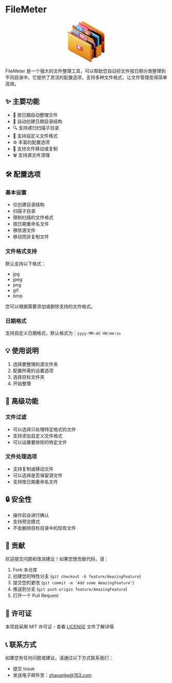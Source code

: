 # FileMeter

<p align="center">
  <img src="assets/icon/icon.png" width="128" height="128" alt="FileMeter Logo"/>
</p>

FileMeter 是一个强大的文件整理工具，可以帮助您自动将文件按日期分类整理到不同目录中。它提供了灵活的配置选项，支持多种文件格式，让文件管理变得简单高效。

## ✨ 主要功能

- 📅 按日期自动整理文件
- 📁 自动创建日期目录结构
- 🔍 支持递归扫描子目录
- 📝 支持自定义文件格式
- ⚙️ 丰富的配置选项
- 🚀 支持文件移动或复制
- 🗑️ 支持源文件清理

## 🛠️ 配置选项

### 基本设置

- 仅创建目录结构
- 扫描子目录
- 限制扫描的文件格式
- 按日期重命名文件
- 移除源文件
- 移动而非复制文件

### 文件格式支持

默认支持以下格式：

- jpg
- jpeg
- png
- gif
- bmp

您可以根据需要添加或删除支持的文件格式。

### 日期格式

支持自定义日期格式，默认格式为：`yyyy-MM-dd HH:mm:ss`

## 💡 使用说明

1. 选择要整理的源文件夹
2. 配置所需的设置选项
3. 选择目标文件夹
4. 开始整理

## 🔧 高级功能

### 文件过滤

- 可以选择只处理特定格式的文件
- 支持添加自定义文件格式
- 可以设置要排除的特定文件

### 文件处理选项

- 支持复制或移动文件
- 可以选择是否保留源文件
- 支持按日期重命名文件

## 🔒 安全性

- 操作前会进行确认
- 支持预览模式
- 不会删除目标目录中的现有文件

## 🤝 贡献

欢迎提交问题和改进建议！如果您想贡献代码，请：

1. Fork 本仓库
2. 创建您的特性分支 (`git checkout -b feature/AmazingFeature`)
3. 提交您的更改 (`git commit -m 'Add some AmazingFeature'`)
4. 推送到分支 (`git push origin feature/AmazingFeature`)
5. 打开一个 Pull Request

## 📄 许可证

本项目采用 MIT 许可证 - 查看 [LICENSE](LICENSE) 文件了解详情

## 📞 联系方式

如果您有任何问题或建议，请通过以下方式联系我们：

- 提交 Issue
- 发送电子邮件至：[zhaoanke@163.com](mailto:zhaoanke@163.com)

